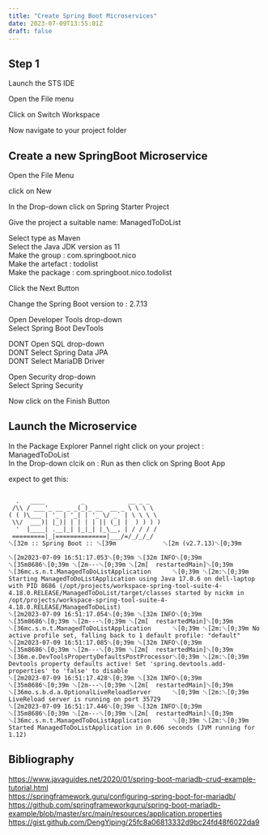 ```yaml
---
title: "Create Spring Boot Microservices"
date: 2023-07-09T13:55:01Z
draft: false
---
```


## Step 1 
Launch the STS IDE

Open the File menu

Click on Switch Workspace

Now navigate to your project folder


## Create a new SpringBoot Microservice

Open the File Menu

click on New

In the Drop-down click on Spring Starter Project

Give the project a suitable name: ManagedToDoList

Select type as Maven \
Select the Java JDK version as 11 \
Make the group : com.springboot.nico \
Make the artefact : todolist \
Make the package : com.springboot.nico.todolist

Click the Next Button

Change the Spring Boot version to : 2.7.13

Open Developer Tools drop-down \
Select Spring Boot DevTools

DONT Open SQL drop-down \
DONT Select Spring Data JPA \
DONT Select MariaDB Driver

Open Security drop-down \
Select Spring Security


Now click on the Finish Button

## Launch the Microservice

In the Package Explorer Pannel right click on your project : ManagedToDoList \
In the Drop-down clcik on : Run as 
then click on Spring Boot App

expect to get this:
```

  .   ____          _            __ _ _
 /\\ / ___'_ __ _ _(_)_ __  __ _ \ \ \ \
( ( )\___ | '_ | '_| | '_ \/ _` | \ \ \ \
 \\/  ___)| |_)| | | | | || (_| |  ) ) ) )
  '  |____| .__|_| |_|_| |_\__, | / / / /
 =========|_|==============|___/=/_/_/_/
␛[32m :: Spring Boot :: ␛[39m             ␛[2m (v2.7.13)␛[0;39m

␛[2m2023-07-09 16:51:17.053␛[0;39m ␛[32m INFO␛[0;39m ␛[35m8686␛[0;39m ␛[2m---␛[0;39m ␛[2m[  restartedMain]␛[0;39m ␛[36mc.s.n.t.ManagedToDoListApplication      ␛[0;39m ␛[2m:␛[0;39m Starting ManagedToDoListApplication using Java 17.0.6 on dell-laptop with PID 8686 (/opt/projects/workspace-spring-tool-suite-4-4.18.0.RELEASE/ManagedToDoList/target/classes started by nickm in /opt/projects/workspace-spring-tool-suite-4-4.18.0.RELEASE/ManagedToDoList)
␛[2m2023-07-09 16:51:17.054␛[0;39m ␛[32m INFO␛[0;39m ␛[35m8686␛[0;39m ␛[2m---␛[0;39m ␛[2m[  restartedMain]␛[0;39m ␛[36mc.s.n.t.ManagedToDoListApplication      ␛[0;39m ␛[2m:␛[0;39m No active profile set, falling back to 1 default profile: "default"
␛[2m2023-07-09 16:51:17.085␛[0;39m ␛[32m INFO␛[0;39m ␛[35m8686␛[0;39m ␛[2m---␛[0;39m ␛[2m[  restartedMain]␛[0;39m ␛[36m.e.DevToolsPropertyDefaultsPostProcessor␛[0;39m ␛[2m:␛[0;39m Devtools property defaults active! Set 'spring.devtools.add-properties' to 'false' to disable
␛[2m2023-07-09 16:51:17.428␛[0;39m ␛[32m INFO␛[0;39m ␛[35m8686␛[0;39m ␛[2m---␛[0;39m ␛[2m[  restartedMain]␛[0;39m ␛[36mo.s.b.d.a.OptionalLiveReloadServer      ␛[0;39m ␛[2m:␛[0;39m LiveReload server is running on port 35729
␛[2m2023-07-09 16:51:17.446␛[0;39m ␛[32m INFO␛[0;39m ␛[35m8686␛[0;39m ␛[2m---␛[0;39m ␛[2m[  restartedMain]␛[0;39m ␛[36mc.s.n.t.ManagedToDoListApplication      ␛[0;39m ␛[2m:␛[0;39m Started ManagedToDoListApplication in 0.606 seconds (JVM running for 1.12)

```


## Bibliography
https://www.javaguides.net/2020/01/spring-boot-mariadb-crud-example-tutorial.html \
https://springframework.guru/configuring-spring-boot-for-mariadb/ \
https://github.com/springframeworkguru/spring-boot-mariadb-example/blob/master/src/main/resources/application.properties \
https://gist.github.com/DengYiping/25fc8a06813332d9bc24fd48f6022da9 

